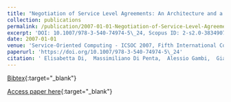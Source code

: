 ```yaml
---
title: "Negotiation of Service Level Agreements: An Architecture and a Search-Based Approach"
collection: publications
permalink: /publication/2007-01-01-Negotiation-of-Service-Level-Agreements-An-Architecture-and-a-Search-Based-Approach
excerpt: 'DOI: 10.1007/978-3-540-74974-5\_24, Scopus ID: 2-s2.0-38349072103, Cited by: 51'
date: 2007-01-01
venue: 'Service-Oriented Computing - ICSOC 2007, Fifth International Conference, Vienna, Austria, September 17-20, 2007, Proceedings'
paperurl: 'https://doi.org/10.1007/978-3-540-74974-5\_24'
citation: ' Elisabetta Di,  Massimiliano Di Penta,  Alessio Gambi,  Gianluca Ripa,  Maria Villani, &quot;Negotiation of Service Level Agreements: An Architecture and a Search-Based Approach.&quot; Service-Oriented Computing - ICSOC 2007, Fifth International Conference, Vienna, Austria, September 17-20, 2007, Proceedings, 2007.'
---
```

[Bibtex](https://dblp.org/rec/bib/conf/icsoc/NittoPGRV07){:target="_blank"}

[Access paper here](https://doi.org/10.1007/978-3-540-74974-5\_24){:target="_blank"}
